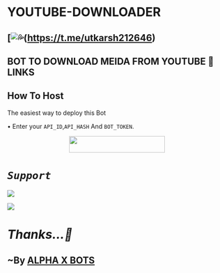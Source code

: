 # YOUTUBE-DOWNLOADER
## [![💦](https://telegra.ph/file/1894b7dde876442eb227c.jpg)(https://t.me/utkarsh212646)
## BOT TO DOWNLOAD MEIDA FROM YOUTUBE 🐞LINKS
  
## How To Host

The easiest way to deploy this Bot

• Enter your ```API_ID```,```API_HASH``` And ```BOT_TOKEN```.

<p align="center"><a href="https://heroku.com/deploy?template=https://github.com/utkarsh212646/YOUTUBE-DOWNLOADER"> <img src="https://img.shields.io/badge/Deploy%20To%20Heroku-black?style=for-the-badge&logo=heroku" width="220" height="38.45"/></a></p>

# <b><i> `Support` </i></b>

<a href="https://telegram.me/Alpha_Bot_Updates" target="_blank"><img src="https://img.shields.io/badge/Join-Channel-yellow.svg?style=for-the-badge&logo=Telegram"></a>

<a href="https://telegram.me/Alpha_bot_support" target="_blank"><img src="https://img.shields.io/badge/Join-Support%20Group-brown.svg?style=for-the-badge&logo=Telegram"></a>

# <i> Thanks...💖 </i> 


## ~By [ALPHA X BOTS](https://t.me/Alpha_bot_updates)

